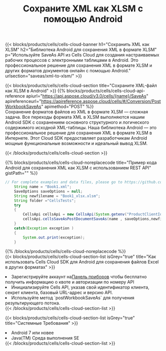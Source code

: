 ﻿---
title:  Сохраните XML как XLSM с помощью Android
description:  Использование Aspose.Cells Cloud SDK для Android для сохранения файла формата XML как файла формата XLSM.
kwords: Excel, Save XML as XLSM, REST, Android
howto: How to save XML as XLSM using Aspose.Cells Cloud Android library.
---
{{< blocks/products/cells/cells-cloud-banner h1="Сохранить XML как XLSM" h2="Библиотека Android для сохранения XML в формате XLSM" p="Используйте SaveAs API из Cells Cloud для создания настраиваемых рабочих процессов с электронными таблицами в Android. Это профессиональное решение для сохранения XML в формате XLSM и других форматов документов онлайн с помощью Android." urlsection="saveas/xml-to-xlsm/" >}}

{{< blocks/products/cells/cells-cloud-section title="Сохраните XML-файл как XLSM в Android" >}}
{{% blocks/products/cells/cells-cloud-api-reference apiurl="https://api.aspose.cloud/v3.0/cells/{name}/SaveAs" apireferenceurl="https://apireference.aspose.cloud/cells/#/Conversion/PostWorkbookSaveAs" apimethod="POST" %}}
<br/>
Сохранение форматов файлов из XML в формате XLSM — сложная задача. Все переходы формата XML в XLSM выполняются нашим Android SDK с сохранением основного структурного и логического содержимого исходной XML-таблицы. Наша библиотека Android — это профессиональное решение для сохранения XML в формате XLSM в Интернете. Этот Cloud SDK предоставляет разработчикам Android мощные функциональные возможности и идеальный вывод XLSM.

{{< /blocks/products/cells/cells-cloud-section >}}

{{% blocks/products/cells/cells-cloud-noreplacecode title="Пример кода Android для сохранения XML как XLSM с использованием REST API" gistPath="" %}}
  
```java
// For complete examples and data files, please go to https://github.com/aspose-cells-cloud/aspose-cells-cloud-android/
    String name = "Book1.xml";
    SaveOptions saveOptions = null;
    String newfilename = "Book1_xlsx.xlsm";
    String folder ="CellsTests";
    try
    {
        CellsApi cellsApi = new CellsApi(System.getenv("ProductClientId"), System.getenv("ProductClientSecret"));
        cellsApi.cellsSaveAsPostDocumentSaveAs(name , saveOptions,newfilename,false,false,folder,null,null,null,true);                       
    }
    catch(Exception exception )
    {
        System.out.print(exception);
    }
```
  
{{% /blocks/products/cells/cells-cloud-noreplacecode %}}
<br/>
{{< blocks/products/cells/cells-cloud-section-list isGrey="true" title="Как использовать Cells Cloud SDK для Android для сохранения файлов Excel в других форматах" >}}
<li> Зарегистрируйте аккаунт на<a href="https://dashboard.aspose.cloud/">Панель приборов</a> чтобы бесплатно получить информацию о квоте и авторизации по номеру API</li>
<li>Инициализируйте Cells API, указав свой идентификатор клиента, секрет клиента, базовый URL-адрес и версию API.</li>
<li>Используйте метод `postWorkbookSaveAs` для получения результирующего потока.</li>
{{< /blocks/products/cells/cells-cloud-section-list >}}

{{< blocks/products/cells/cells-cloud-section-list isGrey="true" title="Системные Требования" >}}
<li>Android 7 или новее</li>
<li>Java(TM) Среда выполнения SE</li>
{{< /blocks/products/cells/cells-cloud-section-list >}}
